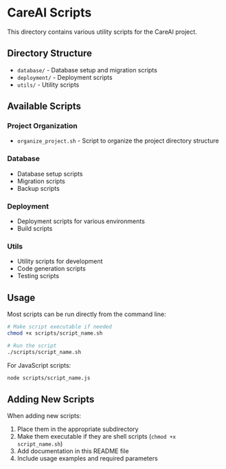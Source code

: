 # CareAI Scripts

This directory contains various utility scripts for the CareAI project.

## Directory Structure

- `database/` - Database setup and migration scripts
- `deployment/` - Deployment scripts
- `utils/` - Utility scripts

## Available Scripts

### Project Organization

- `organize_project.sh` - Script to organize the project directory structure

### Database

- Database setup scripts
- Migration scripts
- Backup scripts

### Deployment

- Deployment scripts for various environments
- Build scripts

### Utils

- Utility scripts for development
- Code generation scripts
- Testing scripts

## Usage

Most scripts can be run directly from the command line:

```bash
# Make script executable if needed
chmod +x scripts/script_name.sh

# Run the script
./scripts/script_name.sh
```

For JavaScript scripts:

```bash
node scripts/script_name.js
```

## Adding New Scripts

When adding new scripts:

1. Place them in the appropriate subdirectory
2. Make them executable if they are shell scripts (`chmod +x script_name.sh`)
3. Add documentation in this README file
4. Include usage examples and required parameters
